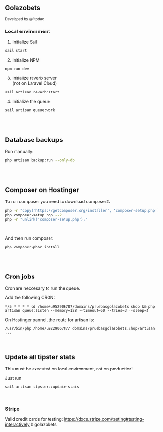 ## Golazobets

<small>Developed by @fitodac</small>

### Local environment

1. Initialize Sail

```bash
sail start
```

2. Initialize NPM

```bash
npm run dev
```

3. Initialize reverb server <br/>(not on Laravel Cloud)

```bash
sail artisan reverb:start
```

4. Initialize the queue

```bash
sail artisan queue:work
```

<br/>
<br/>

## Database backups

Run manually:

```bash
php artisan backup:run --only-db
```

<br/>
<br/>

## Composer on Hostinger

To run composer you need to download composer2:
```bash
php -r "copy('https://getcomposer.org/installer', 'composer-setup.php');"
php composer-setup.php --2
php -r "unlink('composer-setup.php');"
```
<br/>

And then run composer:
```bash
php composer.phar install
```

<br/>
<br/>

## Cron jobs
Cron are neccesary to run the queue.

Add the following CRON:

```
*/5 * * * * cd /home/u952906787/domains/pruebasgolazobets.shop && php artisan queue:listen --memory=128 --timeout=60 --tries=3 --sleep=3
```

On Hostinger pannel, the route for artisan is:
```
/usr/bin/php /home/u922906787/ domains/pruebasgolazobets.shop/artisan ...
```

<br/>

## Update all tipster stats
This must be executed on local environment, not on production!

Just run
```bash
sail artisan tipsters:update-stats
```
<br/>

### Stripe

Valid credit cards for testing: https://docs.stripe.com/testing#testing-interactively
#   g o l a z o b e t s  
 